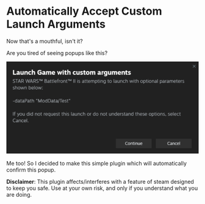 # Automatically Accept Custom Launch Arguments

Now that's a mouthful, isn't it?

Are you tired of seeing popups like this?

![popup demonstration](./images/popup.png)

Me too! So I decided to make this simple plugin which will automatically confirm this popup.

**Disclaimer**: This plugin affects/interferes with a feature of steam designed to keep you safe. Use at your own risk, and only if you understand what you are doing.

